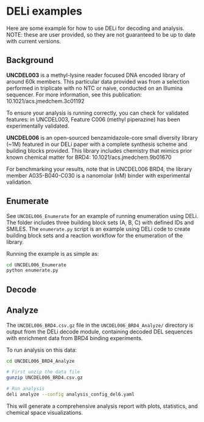 # DELi examples
Here are some example for how to use DELi for decoding and analysis.
NOTE: these are user provided, so they are not guaranteed to be up to date with current versions.

## Background

**UNCDEL003** is a methyl-lysine reader focused DNA encoded library of around 60k members. This particular data provided was from a selection performed in triplicate with no NTC or naive, conducted on an Illumina sequencer. For more information, see this publication:
10.1021/acs.jmedchem.3c01192

To ensure your analysis is running correctly, you can check for validated features: in UNCDEL003, Feature C006 (methyl piperazine) has been experimentally validated.

**UNCDEL006** is an open-sourced benzamidazole-core small diversity library (~1M) featured in our DELi paper with a complete synthesis scheme and building blocks provided. This library includes chemistry that mimics prior known chemical matter for BRD4: 10.1021/acs.jmedchem.9b01670

For benchmarking your results, note that in UNCDEL006 BRD4, the library member A035-B040-C030 is a nanomolar (nM) binder with experimental validation.

## Enumerate

See `UNCDEL006_Enumerate` for an example of running enumeration using DELi. The folder includes three building block sets (A, B, C) with defined IDs and SMILES. The `enumerate.py` script is an example using DELi code to create building block sets and a reaction workflow for the enumeration of the library.

Running the example is as simple as:

```bash
cd UNCDEL006_Enumerate
python enumerate.py
```

## Decode

## Analyze

The `UNCDEL006_BRD4.csv.gz` file in the `UNCDEL006_BRD4_Analyze/` directory is output from the DELi decode module, containing decoded DEL sequences with enrichment data from BRD4 binding experiments.

To run analysis on this data:

```bash
cd UNCDEL006_BRD4_Analyze

# First unzip the data file
gunzip UNCDEL006_BRD4.csv.gz

# Run analysis
deli analyze --config analysis_config_del6.yaml
```

This will generate a comprehensive analysis report with plots, statistics, and chemical space visualizations.